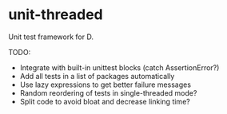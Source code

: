 unit-threaded
=============

Unit test framework for D.

TODO:

- Integrate with built-in unittest blocks (catch AssertionError?)
- Add all tests in a list of packages automatically
- Use lazy expressions to get better failure messages
- Random reordering of tests in single-threaded mode?
- Split code to avoid bloat and decrease linking time?
